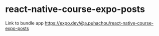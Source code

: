 # react-native-course-expo-posts


Link to bundle app
https://expo.dev/@a.puhachou/react-native-course-expo-posts
